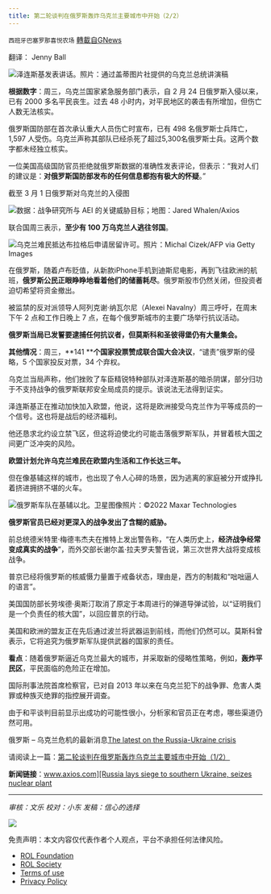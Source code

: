 ```yaml
---
title: 第二轮谈判在俄罗斯轰炸乌克兰主要城市中开始（2/2）
---
```

`西班牙巴塞罗那喜悦农场` [轉載自GNews](https://gnews.org/zh-hans/2105620/)

翻译： Jenny Ball

![](https://assets.gnews.org/wp-content/uploads/2022/03/1646227797494.jpg)泽连斯基发表讲话。照片：通过盖蒂图片社提供的乌克兰总统讲演稿

**根据数字**：周三，乌克兰国家紧急服务部门表示，自 2 月 24 日俄罗斯入侵以来，已有 2000 多名平民丧生。过去 48 小时内，对平民地区的袭击有所增加，但伤亡人数无法核实。

俄罗斯国防部在首次承认重大人员伤亡时宣布，已有 498 名俄罗斯士兵阵亡，1,597 人受伤。乌克兰声称其部队已经杀死了超过5,300名俄罗斯士兵。这两个数字都未经独立核实。

一位美国高级国防官员拒绝就俄罗斯数据的准确性发表评论，但表示：“我对人们的建议是：**对俄罗斯国防部发布的任何信息都抱有极大的怀疑**。”

截至 3 月 1 日俄罗斯对乌克兰的入侵图

![](https://assets.gnews.org/wp-content/uploads/2022/03/unknown-1-1.png)数据：战争研究所与 AEI 的关键威胁目标；地图：Jared Whalen/Axios

联合国周三表示，**至少有 100 万乌克兰人逃往邻国**。

![](https://assets.gnews.org/wp-content/uploads/2022/03/unknown-2-1.png)乌克兰难民抵达布拉格后申请居留许可。照片：Michal Cizek/AFP via Getty Images

在俄罗斯，随着卢布贬值，从新款iPhone手机到迪斯尼电影，再到飞往欧洲的航班，**俄罗斯公民正眼睁睁地看着他们的储蓄耗尽**。俄罗斯股市仍然关闭，但投资者迫切希望将资金撤出。

被监禁的反对派领导人阿列克谢·纳瓦尔尼（Alexei Navalny）周三呼吁，在周末下午 2 点和工作日晚上 7 点，在每个俄罗斯城市的主要广场举行抗议活动。

**俄罗斯当局已发誓要逮捕任何抗议者，但莫斯科和圣彼得堡仍有大量集会。**

**其他情况**：周三，**141 ****个国家投票赞成联合国大会决议**，“谴责”俄罗斯的侵略，5 个国家投反对票，34 个弃权。

乌克兰当局声称，他们挫败了车臣精锐特种部队对泽连斯基的暗杀阴谋，部分归功于不支持战争的俄罗斯联邦安全局成员的提示。该说法无法得到证实。

泽连斯基正在推动加快加入欧盟，他说，这将是欧洲接受乌克兰作为平等成员的一个信号。这也将是战后的经济福利。

他还恳求北约设立禁飞区，但这将迫使北约可能击落俄罗斯军队，并冒着核大国之间更广泛冲突的风险。

**欧盟计划允许乌克兰难民在欧盟内生活和工作长达三年。**

但在像基辅这样的城市，也出现了令人心碎的场景，因为逃离的家庭被分开或挣扎着挤进拥挤不堪的火车。

![](https://assets.gnews.org/wp-content/uploads/2022/03/unknown-3-1.png)俄罗斯车队在基辅以北。卫星图像照片：:copyright:2022 Maxar Technologies

**俄罗斯官员已经对更深入的战争发出了含糊的威胁。**

前总统德米特里·梅德韦杰夫在推特上发出警告称，“在人类历史上，**经济战争经常变成真实的战争**”，而外交部长谢尔盖·拉夫罗夫警告说，第三次世界大战将变成核战争。

普京已经将俄罗斯的核威慑力量置于戒备状态，理由是，西方的制裁和“咄咄逼人的语言”。

美国国防部长劳埃德·奥斯汀取消了原定于本周进行的弹道导弹试验，以“证明我们是一个负责任的核大国”，以回应普京的行动。

美国和欧洲的盟友正在先后通过波兰将武器运到前线，而他们仍然可以。莫斯科曾表示，它将追究为俄罗斯军队提供武器的国家的责任。

**看点**：随着俄罗斯逼近乌克兰最大的城市，并采取新的侵略性策略，例如，**轰炸平民区**，平民面临的危险正在增加。

国际刑事法院首席检察官，已对自 2013 年以来在乌克兰犯下的战争罪、危害人类罪或种族灭绝罪的指控展开调查。

由于和平谈判目前显示出成功的可能性很小，分析家和官员正在考虑，哪些渠道仍然可用。

俄罗斯 – 乌克兰危机的最新消息[The latest on the Russia-Ukraine crisis](https://www.axios.com/russia-ukraine-invasion-putin-live-updates-873196c6-15a2-47a0-8360-e3db5af96b3c.html)

请阅读上一篇：[第二轮谈判在俄罗斯轰炸乌克兰主要城市中开始（1/2）](https://gnews.org/zh-hans/2105570/)

**新闻链接**：[www.axios.com][Russia lays siege to southern Ukraine, seizes nuclear plant](https://www.axios.com/ukraine-civilian-deaths-russia-invasion-a9879347-36ed-433a-ba43-6c80dc7d2699.html)

* * *

*审核：文乐*
*校对：小东*
*发稿：信心的选择*

![](https://assets.gnews.org/wp-content/uploads/2022/03/西喜-2.jpeg)

 

免责声明：本文内容仅代表作者个人观点，平台不承担任何法律风险。

- [ROL Foundation](https://rolfoundation.org/)
- [ROL Society](https://rolsociety.org/)
- [Terms of use](https://gnews.org/terms-of-use-3/)
- [Privacy Policy](https://gnews.org/privacy-policy/)
